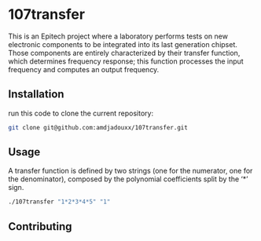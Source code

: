 # 107transfer
This is an Epitech project where a laboratory performs tests on new electronic components to be integrated into its last generation chipset.
Those components are entirely characterized by their transfer function, which determines frequency response; this function processes the input frequency and computes an output frequency.

## Installation
run this code to clone the current repository:
```bash
git clone git@github.com:amdjadouxx/107transfer.git
```

## Usage
A transfer function is defined by two strings (one for the numerator, one for the denominator), composed
by the polynomial coefficients split by the ‘*’ sign.
```bash
./107transfer "1*2*3*4*5" "1"
```

## Contributing
